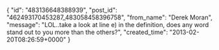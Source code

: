  {
   "id": "483136648388939",
   "post_id": "462493170453287_483058458396758",
   "from_name": "Derek Moran",
   "message": "LOL..take a look at line e) in the definition, does any word stand out to you more than the others?",
   "created_time": "2013-02-20T08:26:59+0000"
 }

